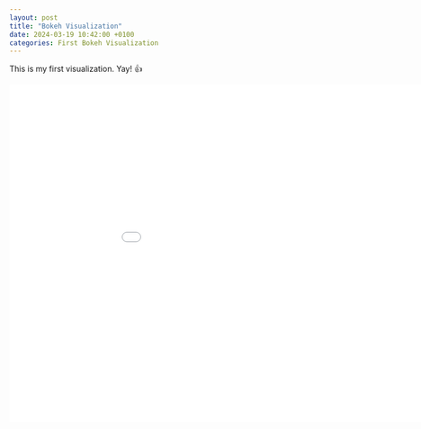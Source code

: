 ```yaml
---
layout: post
title: "Bokeh Visualization"
date: 2024-03-19 10:42:00 +0100
categories: First Bokeh Visualization
---
```


This is my first visualization. Yay! :+1:

<embed 
       type="text/html" 
       src="/bokeh/bokeh.html"
       width="1000"
       height="600"
       >